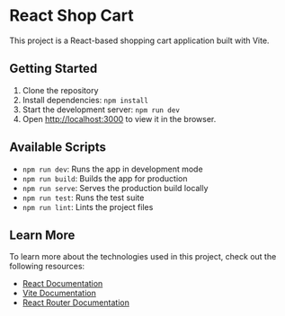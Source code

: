 # React Shop Cart

This project is a React-based shopping cart application built with Vite.

## Getting Started

1. Clone the repository
2. Install dependencies: `npm install`
3. Start the development server: `npm run dev`
4. Open [http://localhost:3000](http://localhost:3000) to view it in the browser.

## Available Scripts

- `npm run dev`: Runs the app in development mode
- `npm run build`: Builds the app for production
- `npm run serve`: Serves the production build locally
- `npm run test`: Runs the test suite
- `npm run lint`: Lints the project files

## Learn More

To learn more about the technologies used in this project, check out the following resources:

- [React Documentation](https://reactjs.org/)
- [Vite Documentation](https://vitejs.dev/)
- [React Router Documentation](https://reactrouter.com/)